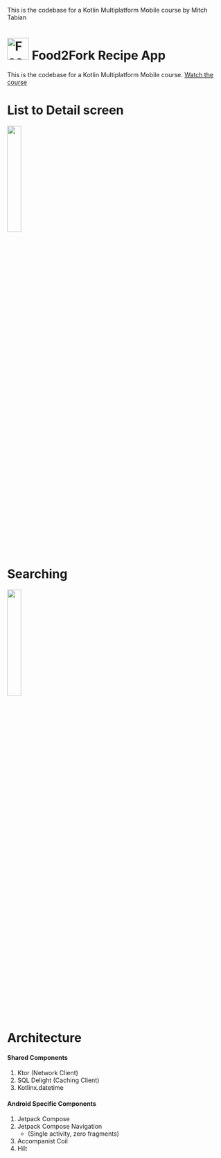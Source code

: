 This is the codebase for a Kotlin Multiplatform Mobile course by Mitch Tabian
# <img src="https://github.com/mitchtabian/Food2Fork-KMM/blob/master/assets/food2fork_logo.png?raw=true" alt="Food2Fork App Icon" width="50" height="50"> Food2Fork Recipe App

This is the codebase for a Kotlin Multiplatform Mobile course.
[Watch the course](https://codingwithmitch.com/courses/kotlin-multiplatform-mobile/)

# List to Detail screen
<img src="assets/list_detail_demo.gif" width="25%">

# Searching
<img src="assets/search_recipes_demo.gif" width="25%">


# Architecture
#### Shared Components
1. Ktor (Network Client)
1. SQL Delight (Caching Client)
1. Kotlinx.datetime

#### Android Specific Components
1. Jetpack Compose
1. Jetpack Compose Navigation
	- (Single activity, zero fragments)
1. Accompanist Coil
1. Hilt
